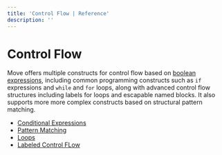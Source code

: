 ```yaml
---
title: 'Control Flow | Reference'
description: ''
---
```


# Control Flow

Move offers multiple constructs for control flow based on
[boolean expressions](./primitive-types/bool), including common programming constructs such as `if`
expressions and `while` and `for` loops, along with advanced control flow structures including
labels for loops and escapable named blocks. It also supports more more complex constructs based on
structural pattern matching.

- [Conditional Expressions](./control-flow/conditionals)
- [Pattern Matching](./control-flow/pattern-matching)
- [Loops](./control-flow/loops)
- [Labeled Control FLow](./control-flow/labeled-control-flow)
